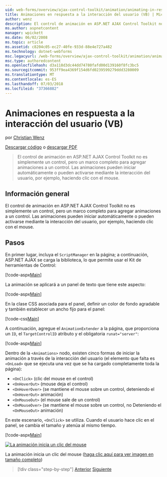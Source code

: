 ```yaml
---
uid: web-forms/overview/ajax-control-toolkit/animation/animating-in-response-to-user-interaction-vb
title: Animaciones en respuesta a la interacción del usuario (VB) | Microsoft Docs
author: wenz
description: El control de animación en ASP.NET AJAX Control Toolkit no es simplemente un control, pero un marco completo para agregar animaciones a un control. Las animaciones pueden star...
ms.author: aspnetcontent
manager: wpickett
ms.date: 06/02/2008
ms.topic: article
ms.assetid: c8204c05-ec27-40fe-933d-88e4e727a482
ms.technology: dotnet-webforms
msc.legacyurl: /web-forms/overview/ajax-control-toolkit/animation/animating-in-response-to-user-interaction-vb
msc.type: authoredcontent
ms.openlocfilehash: d3a118d3dc44dd74780fafd00d139160f8fc3bc5
ms.sourcegitcommit: 953ff9ea4369f154d6fd0239599279ddd3280009
ms.translationtype: MT
ms.contentlocale: es-ES
ms.lasthandoff: 07/03/2018
ms.locfileid: "37366882"
---
```

<a name="animating-in-response-to-user-interaction-vb"></a>Animaciones en respuesta a la interacción del usuario (VB)
====================
por [Christian Wenz](https://github.com/wenz)

[Descargar código](http://download.microsoft.com/download/f/9/a/f9a26acd-8df4-4484-8a18-199e4598f411/Animation6.vb.zip) o [descargar PDF](http://download.microsoft.com/download/6/7/1/6718d452-ff89-4d3f-a90e-c74ec2d636a3/animation6VB.pdf)

> El control de animación en ASP.NET AJAX Control Toolkit no es simplemente un control, pero un marco completo para agregar animaciones a un control. Las animaciones pueden iniciar automáticamente o pueden activarse mediante la interacción del usuario, por ejemplo, haciendo clic con el mouse.


## <a name="overview"></a>Información general

El control de animación en ASP.NET AJAX Control Toolkit no es simplemente un control, pero un marco completo para agregar animaciones a un control. Las animaciones pueden iniciar automáticamente o pueden activarse mediante la interacción del usuario, por ejemplo, haciendo clic con el mouse.

## <a name="steps"></a>Pasos

En primer lugar, incluya el `ScriptManager` en la página; a continuación, ASP.NET AJAX se carga la biblioteca, lo que permite usar el Kit de herramientas de Control:

[!code-aspx[Main](animating-in-response-to-user-interaction-vb/samples/sample1.aspx)]

La animación se aplicará a un panel de texto que tiene este aspecto:

[!code-aspx[Main](animating-in-response-to-user-interaction-vb/samples/sample2.aspx)]

En la clase CSS asociada para el panel, definir un color de fondo agradable y también establecer un ancho fijo para el panel:

[!code-css[Main](animating-in-response-to-user-interaction-vb/samples/sample3.css)]

A continuación, agregue el `AnimationExtender` a la página, que proporciona un `ID`, el `TargetControlID` atributo y el obligatoria `runat="server"`:

[!code-aspx[Main](animating-in-response-to-user-interaction-vb/samples/sample4.aspx)]

Dentro de la `<Animations>` nodo, existen cinco formas de iniciar la animación a través de la interacción del usuario (el elemento que falta es `<OnLoad>` que se ejecuta una vez que se ha cargado completamente toda la página):

- `<OnClick>` (clic del mouse en el control)
- `<OnHoverOut>` (mouse deja el control)
- `<OnHoverOver>` (se mantiene el mouse sobre un control, deteniendo el `<OnHoverOut>` animación)
- `<OnMouseOut>` (el mouse sale de un control)
- `<OnMouseOver>` (se mantiene el mouse sobre un control, no Deteniendo el `<OnMouseOut>` animación)

En este escenario, `<OnClick>` se utiliza. Cuando el usuario hace clic en el panel, se cambia el tamaño y atenúa al mismo tiempo.

[!code-aspx[Main](animating-in-response-to-user-interaction-vb/samples/sample5.aspx)]


[![La animación inicia un clic del mouse](animating-in-response-to-user-interaction-vb/_static/image2.png)](animating-in-response-to-user-interaction-vb/_static/image1.png)

La animación inicia un clic del mouse ([haga clic aquí para ver imagen en tamaño completo](animating-in-response-to-user-interaction-vb/_static/image3.png))

> [!div class="step-by-step"]
> [Anterior](picking-one-animation-out-of-a-list-vb.md)
> [Siguiente](disabling-actions-during-animation-vb.md)
